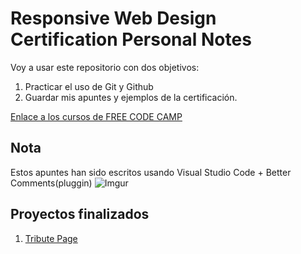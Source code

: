 # Responsive Web Design Certification Personal Notes 

Voy a usar este repositorio con dos objetivos:
1. Practicar el uso de Git y Github
2. Guardar mis apuntes y ejemplos de la certificación.

[Enlace a los cursos de FREE CODE CAMP](https://www.freecodecamp.org/learn/)

## Nota
Estos apuntes han sido escritos usando Visual Studio Code + Better Comments(pluggin)
![Imgur](https://i.imgur.com/jaFcsBA.png)

## Proyectos finalizados
1. [Tribute Page ](https://codepen.io/eduardado/pen/MWKqRpe)
